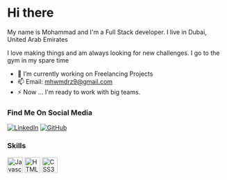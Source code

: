 # Hi there

My name is Mohammad and I'm a Full Stack developer. I live in Dubai, United Arab Emirates

I love making things and am always looking for new challenges. I go to the gym in my spare time

- 🔭 I’m currently working on Freelancing Projects
- 📫 Email: mhwmdrz9@gmail.com
- ⚡ Now ... I'm ready to work with big teams.

### Find Me On Social Media
[![LinkedIn](https://img.shields.io/badge/LinkedIn-0077B5?style=for-the-badge&logo=linkedin&logoColor=white)](https://www.linkedin.com/in/mohamad-rezaei-527189200)
[![GitHub](https://img.shields.io/badge/GitHub-100000?style=for-the-badge&logo=github&logoColor=white)](https://github.com/mohmdrezaei)

### Skills
<a href="https://developer.mozilla.org/en-US/docs/Web/JavaScript" target="_blank" rel="noreferrer"><img src="https://raw.githubusercontent.com/danielcranney/readme-generator/main/public/icons/skills/javascript-colored.svg" width="36" height="36" alt="Javascript" /></a>
 <a href="https://developer.mozilla.org/en-US/docs/Glossary/HTML5" target="_blank" rel="noreferrer"><img src="https://raw.githubusercontent.com/danielcranney/readme-generator/main/public/icons/skills/html5-colored.svg" width="36" height="36" alt="HTML5" /></a>
 <a href="https://developer.mozilla.org/en-US/docs/Web/CSS" target="_blank" rel="noreferrer"><img src="https://raw.githubusercontent.com/danielcranney/readme-generator/main/public/icons/skills/css3.svg" width="36" height="36" alt="CSS3" /></a>
